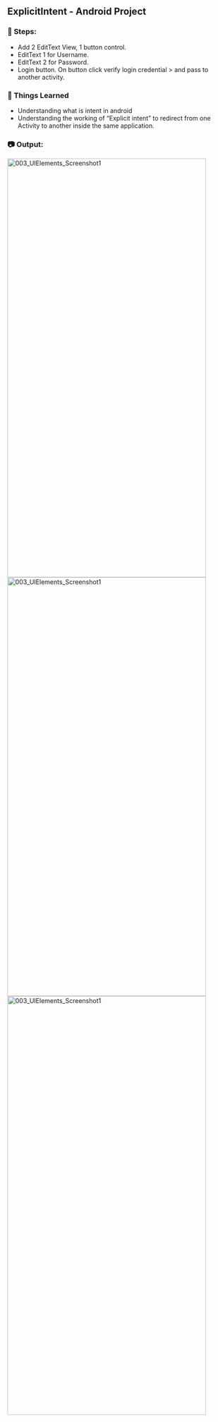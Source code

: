 ## ExplicitIntent - Android Project

### :ski: Steps:
 - Add 2 EditText View, 1 button control.
 - EditText 1 for Username.
 - EditText 2 for Password.
 - Login button. On button click verify login credential > and pass to another activity.

### :thread: Things Learned
 - Understanding what is intent in android
 - Understanding the working of “Explicit intent” to redirect from one Activity to another inside the same application.

### :camera: Output:
<img alt="003_UIElements_Screenshot1" src="ProjectScreenshot/UIElements_App_Screenshot.png" width="450" height="950" />
<img alt="003_UIElements_Screenshot1" src="ProjectScreenshot/UIElements_Text_Increase_Screenshot.png" width="450" height="950" />
<img alt="003_UIElements_Screenshot1" src="ProjectScreenshot/UIElements_Text_Decrease_Screenshot.png" width="450" height="950" />
